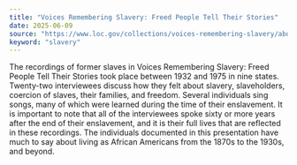 ```yaml
---
title: "Voices Remembering Slavery: Freed People Tell Their Stories"
date: 2025-06-09
source: "https://www.loc.gov/collections/voices-remembering-slavery/about-this-collection/"
keyword: "slavery"
---
```


The recordings of former slaves in Voices Remembering Slavery: Freed People Tell Their Stories took place between 1932 and 1975 in nine states. Twenty-two interviewees discuss how they felt about slavery, slaveholders, coercion of slaves, their families, and freedom. Several individuals sing songs, many of which were learned during the time of their enslavement. It is important to note that all of the interviewees spoke sixty or more years after the end of their enslavement, and it is their full lives that are reflected in these recordings. The individuals documented in this presentation have much to say about living as African Americans from the 1870s to the 1930s, and beyond.

